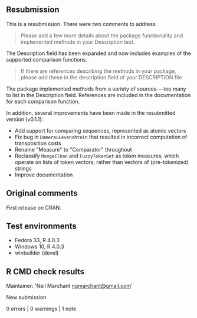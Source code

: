 ## Resubmission

This is a resubmission. There were two comments to address.

> Please add a few more details about the package functionality and
implemented methods in your Description text.

The Description field has been expanded and now includes examples of the supported comparison functions.

> If there are references describing the methods in your package, please
add these in the description field of your DESCRIPTION file

The package implemented methods from a variety of sources---too many to list in the Description field. References are included in the documentation for each comparison function.

In addition, several improvements have been made in the resubmitted version (v0.1.1):

* Add support for comparing sequences, represented as atomic vectors
* Fix bug in `DamerauLevenshtein` that resulted in incorrect computation of transposition costs
* Rename "Measure" to "Comparator" throughout
* Reclassify `MongeElkan` and `FuzzyTokenSet` as token measures, which operate on lists of token vectors, rather than vectors of (pre-tokenized) strings
* Improve documentation

## Original comments

First release on CRAN.

## Test environments
* Fedora 33, R 4.0.3
* Windows 10, R 4.0.3
* winbuilder (devel)

## R CMD check results

Maintainer: 'Neil Marchant <ngmarchant@gmail.com>'
  
New submission

0 errors | 0 warnings | 1 note
